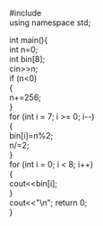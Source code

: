 #include<iostream>  
using namespace std;  
  
int main(){  
    int n=0;    
    int bin[8];    
    cin>>n;    
    if (n<0)    
    {    
        n+=256;  
    }    
    for (int i = 7; i >= 0; i--)    
    {    
        bin[i]=n%2;    
        n/=2;    
    }    
    for (int i = 0; i < 8; i++)    
    {    
        cout<<bin[i];    
    }    
    cout<<"\n"; 
	return 0;   
       }
